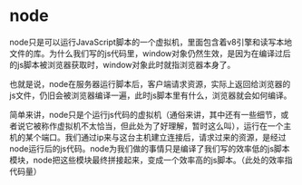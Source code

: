 # node

node只是可以运行JavaScript脚本的一个虚拟机，里面包含着v8引擎和读写本地文件的库。为什么我们写的js代码里，window对象仍然生效，是因为在编译过后的js脚本被浏览器获取时，window对象此时就指浏览器本身了。

也就是说，node在服务器运行脚本后，客户端请求资源，实际上返回给浏览器的js文件，仍旧会被浏览器编译一遍，此时js脚本里有什么，浏览器就会如何编译。

简单来讲，node只是个运行js代码的虚拟机（通俗来讲，其中还有一些细节，或者说它被称作虚拟机不太恰当，但此处为了好理解，暂时这么叫），运行在一个主机的某个端口。我们通过ip来与这台主机建立连接后，请求过来的资源，是经过node运行后的js代码。node为我们做的事情只是编译了我们写的效率低的js脚本模块，node把这些模块最终拼接起来，变成一个效率高的js脚本。（此处的效率指代码量）

